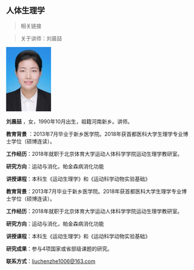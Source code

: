 ## 人体生理学

> 相关链接



> 关于讲师：刘晨喆

![](https://github.com/lcjingdi/bj2020kf/blob/master/%E4%BA%BA%E4%BD%93%E7%94%9F%E7%90%86%E5%AD%A6/%E8%AE%B2%E5%B8%88%E7%85%A7%E7%89%87.jpeg)

__刘晨喆__ ，女，1990年10月出生，祖籍河南新乡。讲师。

__教育背景__ ：2013年7月毕业于新乡医学院。2018年获首都医科大学生理学专业博士学位（硕博连读）。

__工作经历__：2018年就职于北京体育大学运动人体科学学院运动生理学教研室。

__研究方向__：运动与消化，帕金森病消化功能

__讲授课程__：本科生《运动生理学》和《运动科学动物实验基础》

__教育背景__：2013年7月毕业于新乡医学院。2018年获首都医科大学生理学专业博士学位（硕博连读）。

__工作经历__：2018年就职于北京体育大学运动人体科学学院运动生理学教研室。

__研究方向__：运动与消化，帕金森病消化功能

__讲授课程__：本科生《运动生理学》和《运动科学动物实验基础》

__研究成果__：参与4项国家或省部级课题的研究。

__联系方式__：liuchenzhe1006@163.com



